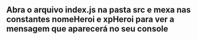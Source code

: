 ## Abra o arquivo index.js na pasta src e mexa nas constantes nomeHeroi e xpHeroi para ver a mensagem que aparecerá no seu console
